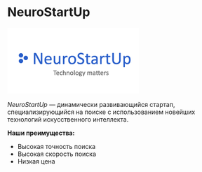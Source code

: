 # NeuroStartUp

![NeuroStartUp](logo.png)

*NeuroStartUp* — динамически развивающийся стартап, специализирующийся на поиске с использованием новейших технологий искусственного интеллекта.

**Наши преимущества:**

- Высокая точность поиска
- Высокая скорость поиска
- Низкая цена
